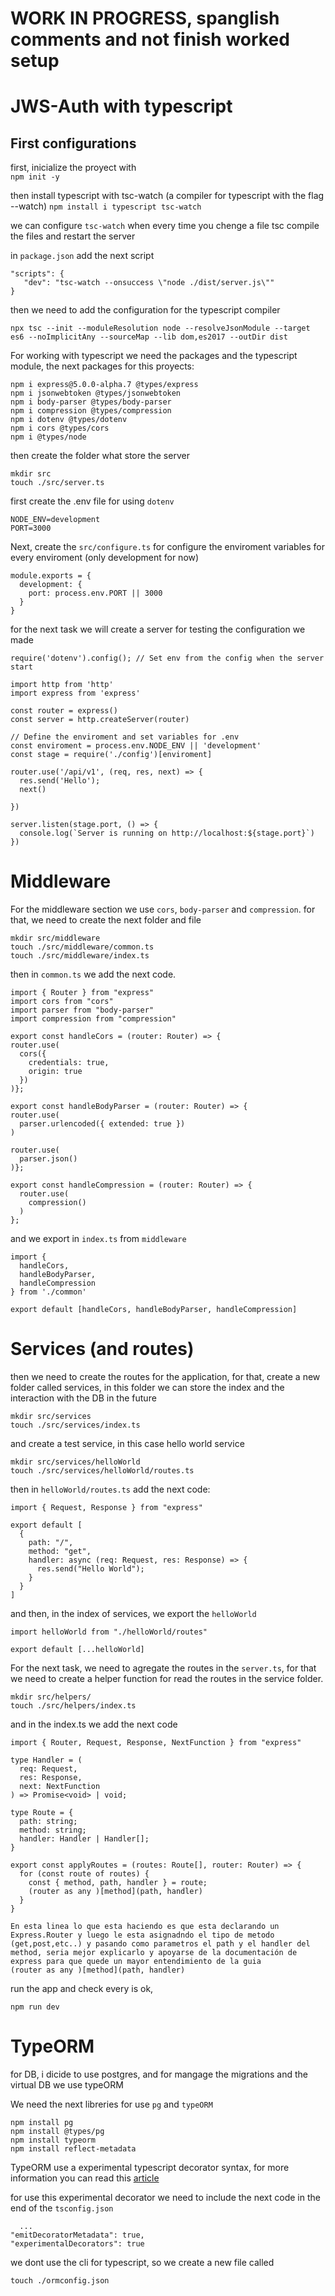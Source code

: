 # WORK IN PROGRESS, spanglish comments and not finish worked setup
# JWS-Auth with typescript

## First configurations

first, inicialize the proyect with  
`npm init -y`

then install typescript with tsc-watch (a compiler for typescript with the flag --watch)
`npm install i typescript tsc-watch`

we can configure `tsc-watch` when every time you chenge a file tsc compile the files and restart the server

in `package.json` add the next script 
```
"scripts": {
   "dev": "tsc-watch --onsuccess \"node ./dist/server.js\""
}
```

then we need to add the configuration for the typescript compiler
```
npx tsc --init --moduleResolution node --resolveJsonModule --target es6 --noImplicitAny --sourceMap --lib dom,es2017 --outDir dist
```

For working with typescript we need the packages and the typescript module, the next packages for this proyects:
```
npm i express@5.0.0-alpha.7 @types/express
npm i jsonwebtoken @types/jsonwebtoken
npm i body-parser @types/body-parser
npm i compression @types/compression 
npm i dotenv @types/dotenv
npm i cors @types/cors 
npm i @types/node
```

then create the folder what store the server
```
mkdir src
touch ./src/server.ts
```

first create the .env file for using `dotenv`
```
NODE_ENV=development
PORT=3000
```

Next, create the `src/configure.ts` for configure the enviroment variables for every enviroment (only development for now)

```
module.exports = {
  development: {
    port: process.env.PORT || 3000
  }
}
```

for the next task we will create a server for testing the configuration we made

```
require('dotenv').config(); // Set env from the config when the server start

import http from 'http'
import express from 'express'

const router = express()
const server = http.createServer(router)

// Define the enviroment and set variables for .env
const enviroment = process.env.NODE_ENV || 'development'
const stage = require('./config')[enviroment]

router.use('/api/v1', (req, res, next) => {
  res.send('Hello');
  next()

})

server.listen(stage.port, () => {
  console.log(`Server is running on http://localhost:${stage.port}`)
})
```

# Middleware
For the middleware section we use `cors`, `body-parser` and `compression`. for that, we need to create the next folder and file

```
mkdir src/middleware
touch ./src/middleware/common.ts
touch ./src/middleware/index.ts
```

then in `common.ts` we add the next code.

```
import { Router } from "express"
import cors from "cors"
import parser from "body-parser"
import compression from "compression"

export const handleCors = (router: Router) => {
router.use(
  cors({
    credentials: true,
    origin: true
  })
)};

export const handleBodyParser = (router: Router) => {
router.use(
  parser.urlencoded({ extended: true })
)

router.use(
  parser.json()
)};

export const handleCompression = (router: Router) => {
  router.use(
    compression()
  )
};

```

and we export in `index.ts` from `middleware`

```
import {
  handleCors,
  handleBodyParser,
  handleCompression
} from './common'

export default [handleCors, handleBodyParser, handleCompression]
```

# Services (and routes)
then we need to create the routes for the application, for that, create a new folder called services, in this folder we can store the index and the interaction with the DB in the future

```
mkdir src/services
touch ./src/services/index.ts
```

and create a test service, in this case hello world service

```
mkdir src/services/helloWorld
touch ./src/services/helloWorld/routes.ts
```


then in `helloWorld/routes.ts` add the next code:
```
import { Request, Response } from "express"

export default [
  {
    path: "/",
    method: "get",
    handler: async (req: Request, res: Response) => {
      res.send("Hello World");
    }
  }
]
```

and then, in the index of services, we export the `helloWorld` 
```
import helloWorld from "./helloWorld/routes"

export default [...helloWorld]
```

For the next task, we need to agregate the routes in the `server.ts`, for that we need to create a helper function for read the routes in the service folder.

```
mkdir src/helpers/
touch ./src/helpers/index.ts
```

and in the index.ts we add the next code

```
import { Router, Request, Response, NextFunction } from "express"

type Handler = (
  req: Request,
  res: Response,
  next: NextFunction
) => Promise<void> | void;

type Route = {
  path: string;
  method: string;
  handler: Handler | Handler[];
}

export const applyRoutes = (routes: Route[], router: Router) => {
  for (const route of routes) {
    const { method, path, handler } = route;
    (router as any )[method](path, handler)
  }
}
```

```
En esta linea lo que esta haciendo es que esta declarando un Express.Router y luego le esta asignadndo el tipo de metodo (get,post,etc..) y pasando como parametros el path y el handler del method, seria mejor explicarlo y apoyarse de la documentación de express para que quede un mayor entendimiento de la guia 
(router as any )[method](path, handler)
```

run the app and check every is ok,

```
npm run dev
```

# TypeORM
for DB, i dicide to use postgres, and for mangage the migrations and the virtual DB we use typeORM

We need the next libreries for use `pg` and `typeORM`
```
npm install pg
npm install @types/pg
npm install typeorm
npm install reflect-metadata
```

TypeORM use a experimental typescript decorator syntax, for more information you can read this [article](https://www.spectory.com/blog/A%20deep%20dive%20into%20TypeScript%20decorators)

for use this experimental decorator we need to include the next code in the end of the `tsconfig.json`

```
  ...
"emitDecoratorMetadata": true,
"experimentalDecorators": true
```

we dont use the cli for typescript, so we create a new file called 
```
touch ./ormconfig.json

```








